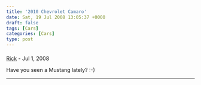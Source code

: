 ```yaml
---
title: '2010 Chevrolet Camaro'
date: Sat, 19 Jul 2008 13:05:37 +0000
draft: false
tags: [Cars]
categories: [Cars]
type: post
---
```



#### 
[Rick]( "rickvh@sportscommish.net") - <time datetime="2008-07-21 10:16:28">Jul 1, 2008</time>

Have you seen a Mustang lately? :-)
<hr />
